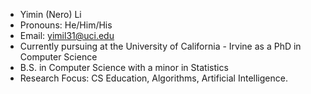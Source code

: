 - Yimin (Nero) Li
- Pronouns: He/Him/His
- Email: yimil31@uci.edu
- Currently pursuing at the University of California - Irvine as a PhD in Computer Science
- B.S. in Computer Science with a minor in Statistics
- Research Focus: CS Education, Algorithms, Artificial Intelligence.
